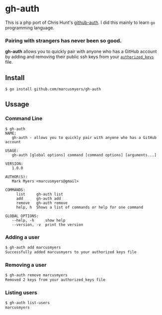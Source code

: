 # gh-auth

This is a php port of Chris Hunt's
[github-auth](https://github.com/chrishunt/github-auth).  I did this
mainly to learn `go` programming language.

### Pairing with strangers has never been so good.

**gh-auth** allows you to quickly pair with anyone who has a GitHub account
by adding and removing their public ssh keys from your
[`authorized_keys`](http://en.wikipedia.org/wiki/Ssh-agent) file.

## Install
`$ go install github.com/marcusmyers/gh-auth`

## Ussage

### Command Line
```
$ gh-auth
NAME:
   gh-auth - allows you to quickly pair with anyone who has a GitHub
account

USAGE:
   gh-auth [global options] command [command options] [arguments...]

VERSION:
   1.0.0

AUTHOR(S):
   Mark Myers <marcusmyers@gmail>

COMMANDS:
     list     gh-auth list
     add      gh-auth add
     remove   gh-auth remove
     help, h  Shows a list of commands or help for one command

GLOBAL OPTIONS:
   --help, -h     show help
   --version, -v  print the version
```

### Adding a user
```bash
$ gh-auth add marcusmyers
Successfully added marcusmyers to your authorized keys file
```

### Removing a user
```bash
$ gh-auth remove marcusmyers
Removed 2 keys from your authorized_keys file
``` 

### Listing users
```bash
$ gh-auth list-users
marcusmyers
```
